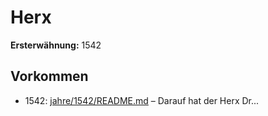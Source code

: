 # Herx

**Ersterwähnung:** 1542

## Vorkommen
- 1542: [jahre/1542/README.md](../jahre/1542/README.md) – Darauf hat der Herx Dr...
